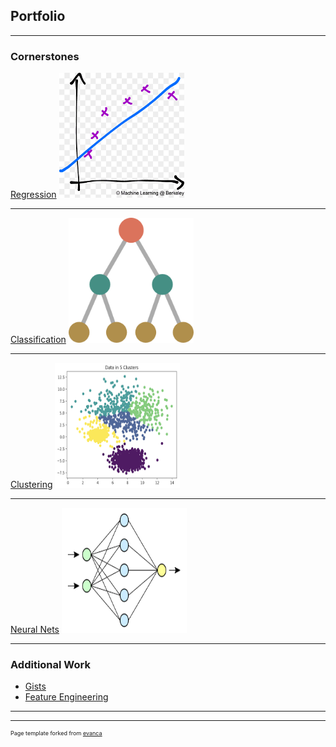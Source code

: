 ## Portfolio

---

### Cornerstones

[Regression](https://gist.github.com/mattpolands/2c3c31751aed43f4987c8ddbd4e56aa7)
<img src="images/Linearreg%20png.png?raw=true" width="200" height="200"/>

---
[Classification](https://gist.github.com/mattpolands/203cfb84bf68aa6fe16beafbba74c863)
<img src="images/Classification png.png?raw=true" width="200" height="200"/>

---
[Clustering](https://gist.github.com/mattpolands/30d4b3f44610b2f78cf31d8bbf2dd073)
<img src="images/Clustering png.png?raw=true" width="200" height="200"/>

---
[Neural Nets](https://gist.github.com/mattpolands/e1564fbefaec696cd31e0ec06d8ed08b)
<img src="images/Neural Net png.png?raw=true" width="200" height="200"/>

---


### Additional Work

- [Gists](https://gist.github.com/mattpolands)
- [Feature Engineering](https://gist.github.com/mattpolands/59580bee362ff640c8856e56d7cc732a)

---




---
<p style="font-size:9px">Page template forked from <a href="https://github.com/evanca/quick-portfolio">evanca</a></p>
<!-- Remove above link if you don't want to attibute -->
